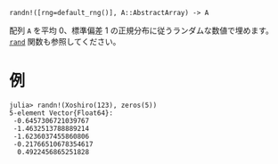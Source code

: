 ```
randn!([rng=default_rng()], A::AbstractArray) -> A
```

配列 `A` を平均 0、標準偏差 1 の正規分布に従うランダムな数値で埋めます。 [`rand`](@ref) 関数も参照してください。

# 例

```jldoctest
julia> randn!(Xoshiro(123), zeros(5))
5-element Vector{Float64}:
 -0.6457306721039767
 -1.4632513788889214
 -1.6236037455860806
 -0.21766510678354617
  0.4922456865251828
```
